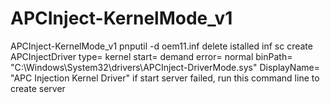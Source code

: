 # APCInject-KernelMode_v1
APCInject-KernelMode_v1
pnputil -d oem11.inf
delete istalled inf
sc create APCInjectDriver type= kernel start= demand error= normal binPath= "C:\Windows\System32\drivers\APCInject-DriverMode.sys" DisplayName= "APC Injection Kernel Driver"
if start server failed, run this command line to create server
